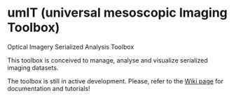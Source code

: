 # umIT (universal mesoscopic Imaging Toolbox)
Optical Imagery Serialized Analysis Toolbox 

This toolbox is conceived to manage, analyse and visualize serialized imaging datasets.

The toolbox is still in active development. 
Please, refer to the [Wiki page](https://s-belanger.github.io/Umit/) for documentation and tutorials!
